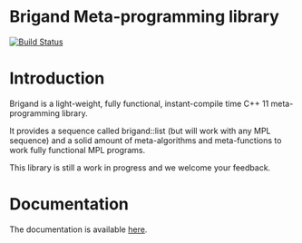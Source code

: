 Brigand Meta-programming library
================================

[![Build Status](https://travis-ci.org/edouarda/brigand.svg?branch=master)](https://travis-ci.org/edouarda/brigand)

# Introduction

Brigand is a light-weight, fully functional, instant-compile time C++ 11 meta-programming library.

It provides a sequence called brigand::list (but will work with any MPL sequence) and a solid amount of meta-algorithms and meta-functions to work fully functional MPL programs.

This library is still a work in progress and we welcome your feedback.

# Documentation

The documentation is available [here](https://github.com/edouarda/brigand/wiki).

